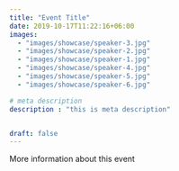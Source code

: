 ```yaml
---
title: "Event Title"
date: 2019-10-17T11:22:16+06:00
images: 
  - "images/showcase/speaker-3.jpg"
  - "images/showcase/speaker-2.jpg"
  - "images/showcase/speaker-1.jpg"
  - "images/showcase/speaker-4.jpg"
  - "images/showcase/speaker-5.jpg"
  - "images/showcase/speaker-6.jpg"

# meta description
description : "this is meta description"


draft: false
---
```


More information about this event